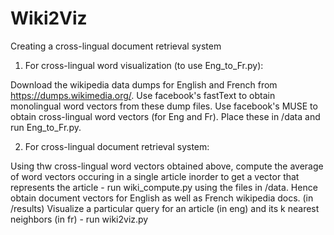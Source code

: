 # Wiki2Viz
Creating a cross-lingual document retrieval system 

1. For cross-lingual word visualization (to use Eng_to_Fr.py):

Download the wikipedia data dumps for English and French from https://dumps.wikimedia.org/.
 Use facebook's fastText to obtain monolingual word vectors from these dump files.
 Use facebook's MUSE to obtain cross-lingual word vectors (for Eng and Fr).
 Place these in /data and run Eng_to_Fr.py.
 
2. For cross-lingual document retrieval system:

Using thw cross-lingual word vectors obtained above, compute the average of word vectors occuring in a single article inorder to get a vector that represents the article - run wiki_compute.py using the files in /data.
 Hence obtain document vectors for English as well as French wikipedia docs. (in /results)
 Visualize a particular query for an article (in eng) and its k nearest neighbors (in fr) - run wiki2viz.py
